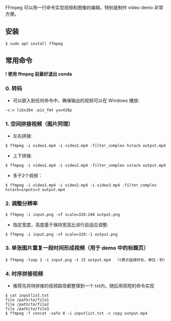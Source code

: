 FFmpeg 可以用一行命令实现视频和图像的编辑，特别是制作 video demo 非常方便。


## 安装

```console
$ sudo apt install ffmpeg
```


## 常用命令

**! 使用 ffmpeg 前最好退出 conda**

### 0. 转码
* 可以嵌入到任何命令中，确保输出的视频可以在 Windows 播放:
```console
-c:v libx264 -pix_fmt yuv420p
```

### 1. 空间拼接视频（图片同理）
* 左右拼接:
```console
$ ffmpeg -i video1.mp4 -i video2.mp4 -filter_complex hstack output.mp4
```
* 上下拼接:
```console
$ ffmpeg -i video1.mp4 -i video2.mp4 -filter_complex vstack output.mp4
```
* 多于2个视频：
```console
$ ffmpeg -i video1.mp4 -i video2.mp4 -i video3.mp4 -filter_complex hstack=inputs=3 output.mp4
```

### 2. 调整分辨率
```console
$ ffmpeg -i input.png -vf scale=320:240 output.png
```
* 指定宽度，高度基于保持宽高比进行自适应调整: 
```console
$ ffmpeg -i input.png -vf scale=320:-1 output.png
```

### 3. 单张图片重复一段时间形成视频（用于 demo 中的标题页）
```console
$ ffmpeg -loop 1 -i input.png -t 15 output.mp4  （t表示延续时长，单位：秒）
```

### 4. 时序拼接视频
* 推荐先将待拼接的视频路径都整理到一个.txt内，随后用简短的命令实现
```console
$ cat inputlist.txt
file /path/to/file1
file /path/to/file2
file /path/to/file3   
$ ffmpeg -f concat -safe 0 -i inputlist.txt -c copy output.mp4
```
